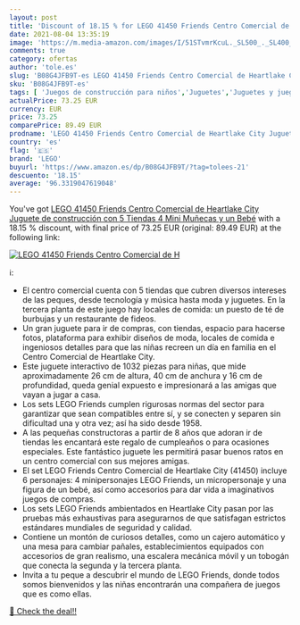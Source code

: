 ```yaml
---
layout: post
title: 'Discount of 18.15 % for LEGO 41450 Friends Centro Comercial de H'
date: 2021-08-04 13:35:19
image: 'https://m.media-amazon.com/images/I/51STvmrKcuL._SL500_._SL400_.jpg'
comments: true
category: ofertas
author: 'tole.es'
slug: 'B08G4JFB9T-es LEGO 41450 Friends Centro Comercial de Heartlake City...'
sku: 'B08G4JFB9T-es'
tags: [ 'Juegos de construcción para niños','Juguetes','Juguetes y juegos','lego', ]
actualPrice: 73.25 EUR
currency: EUR
price: 73.25
comparePrice: 89.49 EUR
prodname: 'LEGO 41450 Friends Centro Comercial de Heartlake City Juguete de construcción con 5 Tiendas  4 Mini Muñecas y un Bebé'
country: 'es'
flag: '🇪🇸'
brand: 'LEGO'
buyurl: 'https://www.amazon.es/dp/B08G4JFB9T/?tag=tolees-21'
descuento: '18.15'
average: '96.3319047619048'
---
```


You've got [LEGO 41450 Friends Centro Comercial de Heartlake City Juguete de construcción con 5 Tiendas  4 Mini Muñecas y un Bebé](https://www.amazon.es/dp/B08G4JFB9T/?tag=tolees-21) with a  18.15 % discount, with final price of 73.25 EUR (original: 89.49 EUR) at the following link:

[![LEGO 41450 Friends Centro Comercial de H](https://m.media-amazon.com/images/I/51STvmrKcuL._SL500_._SL400_.jpg)](https://www.amazon.es/dp/B08G4JFB9T/?tag=tolees-21)

ℹ️:

- El centro comercial cuenta con 5 tiendas que cubren diversos intereses de las peques, desde tecnología y música hasta moda y juguetes. En la tercera planta de este juego hay locales de comida: un puesto de té de burbujas y un restaurante de fideos.
- Un gran juguete para ir de compras, con tiendas, espacio para hacerse fotos, plataforma para exhibir diseños de moda, locales de comida e ingeniosos detalles para que las niñas recreen un día en familia en el Centro Comercial de Heartlake City.
- Este juguete interactivo de 1032 piezas para niñas, que mide aproximadamente 26 cm de altura, 40 cm de anchura y 16 cm de profundidad, queda genial expuesto e impresionará a las amigas que vayan a jugar a casa.
- Los sets LEGO Friends cumplen rigurosas normas del sector para garantizar que sean compatibles entre sí, y se conecten y separen sin dificultad una y otra vez; así ha sido desde 1958.
- A las pequeñas constructoras a partir de 8 años que adoran ir de tiendas les encantará este regalo de cumpleaños o para ocasiones especiales. Este fantástico juguete les permitirá pasar buenos ratos en un centro comercial con sus mejores amigas.
- El set LEGO Friends Centro Comercial de Heartlake City (41450) incluye 6 personajes: 4 minipersonajes LEGO Friends, un micropersonaje y una figura de un bebé, así como accesorios para dar vida a imaginativos juegos de compras.
- Los sets LEGO Friends ambientados en Heartlake City pasan por las pruebas más exhaustivas para asegurarnos de que satisfagan estrictos estándares mundiales de seguridad y calidad.
- Contiene un montón de curiosos detalles, como un cajero automático y una mesa para cambiar pañales, establecimientos equipados con accesorios de gran realismo, una escalera mecánica móvil y un tobogán que conecta la segunda y la tercera planta.
- Invita a tu peque a descubrir el mundo de LEGO Friends, donde todos somos bienvenidos y las niñas encontrarán una compañera de juegos que es como ellas.

[🛒 Check the deal!!](https://www.amazon.es/dp/B08G4JFB9T/?tag=tolees-21)
